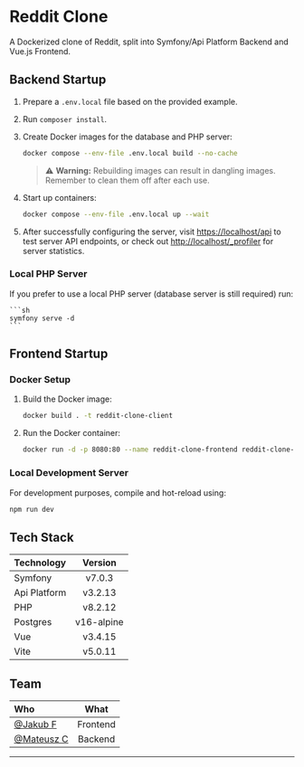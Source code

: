 # Reddit Clone

A Dockerized clone of Reddit, split into Symfony/Api Platform Backend and Vue.js Frontend.

## Backend Startup

1. Prepare a `.env.local` file based on the provided example.
2. Run `composer install`.
3. Create Docker images for the database and PHP server:

    ```sh
    docker compose --env-file .env.local build --no-cache
    ```
   >⚠️ **Warning:** Rebuilding images can result in dangling images. Remember to clean them off after each use.

4. Start up containers:

    ```sh
    docker compose --env-file .env.local up --wait
    ```

5. After successfully configuring the server, visit [https://localhost/api](https://localhost/api) to test server API endpoints, or check out [http://localhost/_profiler](http://localhost/_profiler) for server statistics.

### Local PHP Server

If you prefer to use a local PHP server (database server is still required) run:

    ```sh
    symfony serve -d
    ```

## Frontend Startup

### Docker Setup

1. Build the Docker image:

   ```sh
   docker build . -t reddit-clone-client
   ```

2. Run the Docker container:

   ```sh
   docker run -d -p 8080:80 --name reddit-clone-frontend reddit-clone-client
   ```

### Local Development Server

For development purposes, compile and hot-reload using:

   ```sh
   npm run dev
   ```

## Tech Stack

| Technology   |  Version   |
|:-------------|:----------:|
| Symfony      |   v7.0.3   |
| Api Platform |  v3.2.13   |
| PHP          |  v8.2.12   |
| Postgres     | v16-alpine |
| Vue          |  v3.4.15   |
| Vite         |  v5.0.11   |

## Team

| Who                                          | What     |
|:-------------------------------------------- |:--------:|
| [@Jakub F](https://github.com/km385)        | Frontend |
| [@Mateusz C](https://github.com/MateuszCzz) | Backend  |

---
